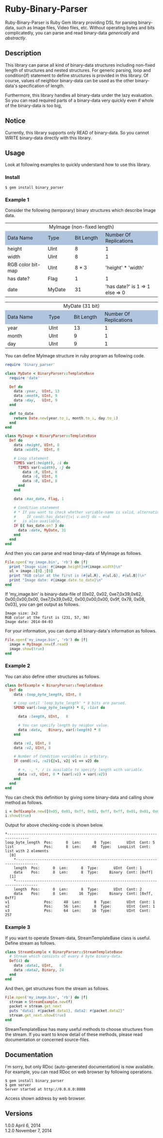 Ruby-Binary-Parser
===================
Ruby-Binary-Parser is Ruby Gem library providing DSL for parsing binary-data, such as Image files, Video files, etc.
Without operating bytes and bits complicatedly, you can parse and read binary-data *generically* and *abstractly*.


Description
-----------
This library can parse all kind of binary-data structures including non-fixed length of structures and nested structures.
For generic parsing, loop and condition(if) statement to define structures is provided in this library.
Of course, values of neighbor binary-data can be used as the other binary-data's specification of length.

Furthermore, this library handles all binary-data under the lazy evaluation.
So you can read required parts of a binary-data very quickly even if whole of the binary-data is too big, 


Notice
------
Currently, this library supports only READ of binary-data.
So you cannot WRITE binary-data directly with this library.


Usage
-----
Look at following examples to quickly understand how to use this library.

### Install ###
    $ gem install binary_parser


### Example 1  ###
Consider the following (temporary) binary structures which describe Image data.

<table style="margin-left:auto;margin-right:auto;">
  <tr><td colspan=4 style="text-align:center;">MyImage (non-fixed length)</td></tr>
  <tr style="background-color:lightsteelblue;">
	  <td style="width:150px;">Data Name</td>
		<td style="width:80px;">Type</td>
	  <td style="width:100px;">Bit Length</td>
		<td style="width:200px;">Number Of Replications</td>
	</tr>
  <tr>
	  <td>height</td>
		<td>UInt</td>
	  <td>8</td>
		<td>1</td>
	</tr>
  <tr>
	  <td>width</td>
		<td>UInt</td>
	  <td>8</td>
		<td>1</td>
	</tr>
  <tr>
	  <td>RGB color bit-map</td>
		<td>UInt</td>
	  <td>8 * 3</td>
		<td>'height' * 'width'</td>
	</tr>
  <tr>
	  <td>has date?</td>
		<td>Flag</td>
	  <td>1</td>
		<td>1</td>
	</tr>
  <tr>
	  <td>date</td>
		<td>MyDate</td>
	  <td>31</td>
		<td>'has date?' is 1 => 1<br>else => 0</td>
	</tr>
</table>


<table style="margin-left:auto;margin-right:auto;">
  <tr><td colspan=4 style="text-align:center;">MyDate (31 bit)</td></tr>
  <tr style="background-color:lightsteelblue;">
	  <td style="width:150px;">Data Name</td>
		<td style="width:80px;">Type</td>
	  <td style="width:100px;">Bit Length</td>
		<td style="width:200px;">Number Of Replications</td>
	</tr>
  <tr>
	  <td>year</td>
		<td>UInt</td>
	  <td>13</td>
		<td>1</td>
	</tr>
  <tr>
	  <td>month</td>
		<td>UInt</td>
	  <td>9</td>
		<td>1</td>
	</tr>
  <tr>
	  <td>day</td>
		<td>UInt</td>
	  <td>9</td>
		<td>1</td>
	</tr>
</table>

You can define MyImage structure in ruby program as following code.

```ruby
require 'binary_parser'

class MyDate < BinaryParser::TemplateBase
  require 'date'

  Def do
    data :year,  UInt, 13
    data :month, UInt, 9
    data :day,   UInt, 9
  end

  def to_date
    return Date.new(year.to_i, month.to_i, day.to_i)
  end
end

class MyImage < BinaryParser::TemplateBase
  Def do
    data :height, UInt, 8
    data :width,  UInt, 8

    # Loop statement
    TIMES var(:height), :i do
      TIMES var(:width), :j do
        data :R, UInt, 8
        data :G, UInt, 8
        data :B, UInt, 8
      end
    end

    data :has_date, Flag, 1

    # Condition statement
    # * If you want to check whether variable-name is valid, alternative expression
    #     IF cond(:has_date){|v| v.on?} do ~ end
    #   is also available.
    IF E{ has_date.on? } do
      data :date, MyDate, 31
    end
  end
end
```

And then you can parse and read binay-data of MyImage as follows.

```ruby
File.open('my_image.bin', 'rb') do |f|
  print "Image size: #{image.height}x#{image.width}\n"
  ul = image.i[0].j[0]
  print "RGB color at the first is (#{ul.R}, #{ul.G}, #{ul.B})\n"
  print "Image date: #{image.date.to_date}\n"
end
```

If 'my_image.bin' is binary-data-file of [0x02, 0x02, 0xe7,0x39,0x62, 0x00,0x00,0x00, 0xe7,0x39,0x62, 0x00,0x00,0x00, 0x9f, 0x78, 0x08, 0x03], 
you can get output as follows.

    Image size: 2x2
    RGB color at the first is (231, 57, 98)
    Image date: 2014-04-03


For your information, you can dump all binary-data's information as follows.

```ruby
File.open('my_image.bin', 'rb') do |f|
  image = MyImage.new(f.read)
  image.show(true)
end
```

### Example 2  ###
You can also define other structures as follows.

```ruby
class DefExample < BinaryParser::TemplateBase
  Def do
    data :loop_byte_length, UInt, 8

    # Loop until 'loop_byte_length' * 8 bits are parsed.
    SPEND var(:loop_byte_length) * 8, :list do

      data :length, UInt,   8

      # You can specify length by neigbor value.
      data :data,   Binary, var(:length) * 8
    end

    data :v1, UInt, 8
    data :v2, UInt, 8

    # Number of Condition variables is arbitary. 
    IF cond(:v1, :v2){|v1, v2| v1 == v2} do

      # +, -, *, / is available to specify length with variable.
      data :v3, UInt, 8 * (var(:v1) + var(:v2))
    end
  end
end
```

You can check this definition by giving some binary-data and calling show method as follows. 

```ruby
i = DefExample.new([0x05, 0x01, 0xff, 0x02, 0xff, 0xff, 0x01, 0x01, 0x01, 0x01].pack("C*"))
i.show(true)
```

Output for above checking-code is shown below.

```
*--------------------------------------------------------------------------------
loop_byte_length  Pos:      0  Len:      8  Type:       UInt  Cont: 5
list              Pos:      8  Len:     40  Type:   LoopList  Cont: list with 2 elements
  [0]
    *--------------------------------------------------------------------------------
    length  Pos:      0  Len:      8  Type:       UInt  Cont: 1
    data    Pos:      8  Len:      8  Type:     Binary  Cont: [0xff]
  [1]
    *--------------------------------------------------------------------------------
    length  Pos:      0  Len:      8  Type:       UInt  Cont: 2
    data    Pos:      8  Len:     16  Type:     Binary  Cont: [0xff, 0xff]
v1                Pos:     48  Len:      8  Type:       UInt  Cont: 1
v2                Pos:     56  Len:      8  Type:       UInt  Cont: 1
v3                Pos:     64  Len:     16  Type:       UInt  Cont: 257
```


### Example 3  ###
If you want to operate Stream-data, StreamTemplateBase class is useful. Define stream as follows.

```ruby
class StreamExample < BinaryParser::StreamTemplateBase
  # Stream which consists of every 4 byte binary-data.
  Def(4) do
    data :data1, UInt,   8
    data :data2, Binary, 24
  end
end
```

And then, get structures from the stream as follows.

```ruby
File.open('my_image.bin', 'rb') do |f|
  stream = StreamExample.new(f)
  packet = stream.get_next
  puts "data1: #{packet.data1}, data2: #{packet.data2}"
  stream.get_next.show(true)
end
```

StreamTemplateBase has many useful methods to choose structures from the stream.
If you want to know detail of these methods, please read documentation or concerned source-files.


Documentation
--------------
I'm sorry, but only RDoc (auto-generated documentation) is now available.
For example, you can read RDoc on web browser by following operations.

    $ gem install binary_parser
    $ gem server
    Server started at http://0.0.0.0:8808

Access shown address by web browser.


Versions
--------
1.0.0 April    6, 2014  
1.2.0 November 7, 2014
